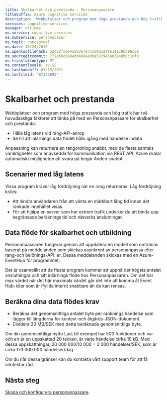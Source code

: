 ```yaml
---
title: Skalbarhet och prestanda – Personanpassare
titleSuffix: Azure Cognitive Services
description: 'Webbplatser och program med höga prestanda och hög trafik har två huvudsakliga faktorer att tänka på när det gäller skalbarhet och prestanda: svars tid och inlärnings data flöde.'
services: cognitive-services
manager: nitinme
ms.service: cognitive-services
ms.subservice: personalizer
ms.topic: conceptual
ms.date: 10/24/2019
ms.openlocfilehash: 52d22fce64a26267e73cb9a1df8614129bb96c3e
ms.sourcegitcommit: 772eb9c6684dd4864e0ba507945a83e48b8c16f0
ms.translationtype: MT
ms.contentlocale: sv-SE
ms.lasthandoff: 03/19/2021
ms.locfileid: "87132695"
---
```

# <a name="scalability-and-performance"></a>Skalbarhet och prestanda

Webbplatser och program med höga prestanda och hög trafik har två huvudsakliga faktorer att tänka på med en Personanpassare för skalbarhet och prestanda:

* Hålla låg latens vid rang-API-anrop
* Se till att inlärnings data flödet hålls igång med händelse indata

Anpassning kan returnera en rangordning snabbt, med de flesta samtals varaktigheter som är avsedda för kommunikation via REST API. Azure skalar automatiskt möjligheten att svara på begär Anden snabbt.

##  <a name="low-latency-scenarios"></a>Scenarier med låg latens

Vissa program kräver låg fördröjning när en rang returneras. Låg fördröjning krävs:

* Att hindra användaren från att vänta en märkbart lång tid innan det rankade innehållet visas.
* För att hjälpa en server som har extrem trafik undviker du att binda upp begränsade beräknings tid och nätverks anslutningar.


## <a name="scalability-and-training-throughput"></a>Data flöde för skalbarhet och utbildning

Personanpassaren fungerar genom att uppdatera en modell som omtränas baserat på meddelanden som skickas asynkront av personanpassa efter rang-och belönings-API: er. Dessa meddelanden skickas med en Azure-EventHub för programmet.

 Det är osannolikt att de flesta program kommer att uppnå det högsta antalet anslutningar och sitt inlärnings flöde hos Personanpassaren. Om det här max värdet når det här maximala värdet går det inte att komma åt Event Hub-köer som är ifyllda internt snabbare än de kan rensas.

## <a name="how-to-estimate-your-throughput-requirements"></a>Beräkna dina data flödes krav

* Beräkna det genomsnittliga antalet byte per ranknings händelse som lägger till längderna för kontext-och åtgärds-JSON-dokument.
* Dividera 20 MB/SEK med detta beräknade genomsnittliga byte.

Om din genomsnittliga nytto Last till exempel har 500 funktioner och var och en är en uppskattad 20 tecken, är varje händelse cirka 10 kB. Med dessa uppskattningar, 20 000 000/10 000 = 2 000 händelser/SEK, som är cirka 173 000 000 händelser/dag. 

Om du når dessa gränser kan du kontakta vårt support team för att få arkitektur råd.

## <a name="next-steps"></a>Nästa steg

[Skapa och konfigurera personanpassare](how-to-settings.md).